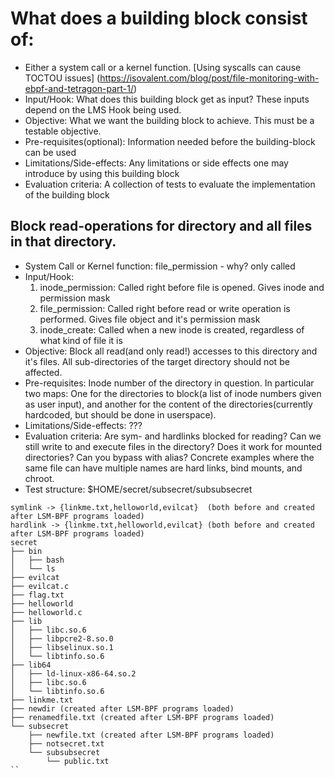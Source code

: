 # What does a building block consist of:
* Either a system call or a kernel function. [Using syscalls can cause TOCTOU issues] (https://isovalent.com/blog/post/file-monitoring-with-ebpf-and-tetragon-part-1/)
* Input/Hook: What does this building block get as input? These inputs depend on the LMS Hook being used. 
* Objective: What we want the building block to achieve. This must be a testable objective.
* Pre-requisites(optional): Information needed before the building-block can be used
* Limitations/Side-effects: Any limitations or side effects one may introduce by using this building block
* Evaluation criteria: A collection of tests to evaluate the implementation of the building block

## Block read-operations for directory and all files in that directory.
* System Call or Kernel function: file_permission - why? only called
* Input/Hook: 
    1. inode_permission: Called right before file is opened. Gives inode and permission mask 
    2. file_permission: Called right before read or write operation is performed. Gives file object and it's permission mask
    3. inode_create: Called when a new inode is created, regardless of what kind of file it is
* Objective: Block all read(and only read!) accesses to this directory and it's files. All sub-directories of the target directory should not be affected. 
* Pre-requisites: Inode number of the directory in question. In particular two maps: One for the directories to block(a list of inode numbers given as user input), and another for the content of the directories(currently hardcoded, but should be done in userspace). 
* Limitations/Side-effects: ???
* Evaluation criteria: Are sym- and hardlinks blocked for reading? Can we still write to and execute files in the directory? Does it work for mounted directories? Can you bypass with alias? Concrete examples where the same file can have multiple names are hard links, bind mounts, and chroot.
* Test structure: $HOME/secret/subsecret/subsubsecret
```
symlink -> {linkme.txt,helloworld,evilcat}  (both before and created after LSM-BPF programs loaded)
hardlink -> {linkme.txt,helloworld,evilcat} (both before and created after LSM-BPF programs loaded)
secret
├── bin
│   ├── bash
│   └── ls
├── evilcat
├── evilcat.c
├── flag.txt
├── helloworld
├── helloworld.c
├── lib
│   ├── libc.so.6
│   ├── libpcre2-8.so.0
│   ├── libselinux.so.1
│   └── libtinfo.so.6
├── lib64
│   ├── ld-linux-x86-64.so.2
│   ├── libc.so.6
│   └── libtinfo.so.6
├── linkme.txt
├── newdir (created after LSM-BPF programs loaded)
├── renamedfile.txt (created after LSM-BPF programs loaded)
└── subsecret
    ├── newfile.txt (created after LSM-BPF programs loaded)
    ├── notsecret.txt
    └── subsubsecret
        └── public.txt
``
